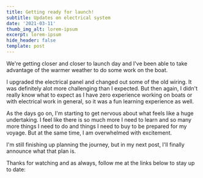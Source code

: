 ```yaml
---
title: Getting ready for launch!
subtitle: Updates on electrical system
date: '2021-03-11'
thumb_img_alt: lorem-ipsum
excerpt: lorem-ipsum
hide_header: false
template: post
---
```

We're getting closer and closer to launch day and I've been able to take advantage of the warmer weather to do some work on the boat.

I upgraded the electrical panel and changed out some of the old wiring. It was definitely alot more challenging than I expected. But then again, I didn't really know what to expect as I have zero experience working on boats or with electrical work in general, so it was a fun learning experience as well.

As the days go on, I'm starting to get nervous about what feels like a huge undertaking. I feel like there is so much more I need to learn and so many more things I need to do and things I need to buy to be prepared for my voyage. But at the same time, I am overwhelmed with excitement.

I'm still finishing up planning the journey, but in my next post, I'll finally announce what that plan is.

Thanks for watching and as always, follow me at the links below to stay up to date:
